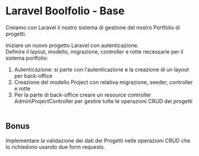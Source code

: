 # Laravel Boolfolio - Base

Creiamo con Laravel il nostro sistema di gestione del nostro Portfolio di progetti.<br>

Iniziare un nuovo progetto Laravel con autenticazione.<br>
Definire il layout, modello, migrazione, controller e rotte necessarie per il sistema portfolio:
1. Autenticazione: si parte con l'autenticazione e la creazione di un layout per back-office
2. Creazione del modello Project con relativa migrazione, seeder, controller e rotte
3. Per la parte di back-office creare un resource controller Admin\ProjectController per gestire tutte le operazioni CRUD dei progetti
<br><br>

## Bonus
Implementare la validazione dei dati dei Progetti nelle operazioni CRUD che lo richiedono usando due form requests.